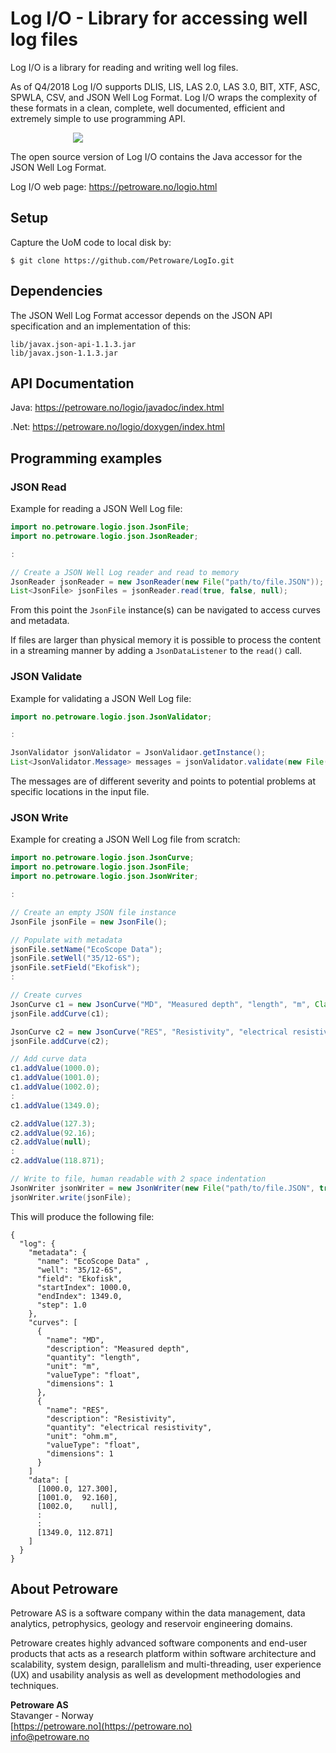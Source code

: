 # Log I/O - Library for accessing well log files

Log I/O is a library for reading and writing well log files.

As of Q4/2018 Log I/O supports DLIS, LIS, LAS 2.0, LAS 3.0, BIT, XTF, ASC,
SPWLA, CSV, and JSON Well Log Format. Log I/O wraps the complexity of these
formats in a clean, complete, well documented, efficient and extremely simple
to use programming API.

<img hspace="100" src="https://petroware.no/images/LogIoBox.250.png">

The open source version of Log I/O contains the Java accessor for the
JSON Well Log Format.

Log I/O web page: https://petroware.no/logio.html



## Setup

Capture the UoM code to local disk by:

```
$ git clone https://github.com/Petroware/LogIo.git
```



## Dependencies

The JSON Well Log Format accessor depends on the JSON API specification
and an implementation of this:

```
lib/javax.json-api-1.1.3.jar
lib/javax.json-1.1.3.jar
```



## API Documentation

Java: https://petroware.no/logio/javadoc/index.html

.Net: https://petroware.no/logio/doxygen/index.html



## Programming examples


### JSON Read

Example for reading a JSON Well Log file:

```java
import no.petroware.logio.json.JsonFile;
import no.petroware.logio.json.JsonReader;

:

// Create a JSON Well Log reader and read to memory
JsonReader jsonReader = new JsonReader(new File("path/to/file.JSON"));
List<JsonFile> jsonFiles = jsonReader.read(true, false, null);
```

From this point the ```JsonFile``` instance(s) can be navigated to access curves
and metadata.

If files are larger than physical memory it is possible to process the content
in a streaming manner by adding a `JsonDataListener` to the `read()` call.


### JSON Validate

Example for validating a JSON Well Log file:

```java
import no.petroware.logio.json.JsonValidator;

:

JsonValidator jsonValidator = JsonValidaor.getInstance();
List<JsonValidator.Message> messages = jsonValidator.validate(new File("path/to/file.JSON"));
```

The messages are of different severity and points to potential
problems at specific locations in the input file.


### JSON Write

Example for creating a JSON Well Log file from scratch:

```java
import no.petroware.logio.json.JsonCurve;
import no.petroware.logio.json.JsonFile;
import no.petroware.logio.json.JsonWriter;

:

// Create an empty JSON file instance
JsonFile jsonFile = new JsonFile();

// Populate with metadata
jsonFile.setName("EcoScope Data");
jsonFile.setWell("35/12-6S");
jsonFile.setField("Ekofisk");
:

// Create curves
JsonCurve c1 = new JsonCurve("MD", "Measured depth", "length", "m", Class.double, 1);
jsonFile.addCurve(c1);

JsonCurve c2 = new JsonCurve("RES", "Resistivity", "electrical resistivity", "ohm.m", Class.double, 1);
jsonFile.addCurve(c2);

// Add curve data
c1.addValue(1000.0);
c1.addValue(1001.0);
c1.addValue(1002.0);
:
c1.addValue(1349.0);

c2.addValue(127.3);
c2.addValue(92.16);
c2.addValue(null);
:
c2.addValue(118.871);

// Write to file, human readable with 2 space indentation
JsonWriter jsonWriter = new JsonWriter(new File("path/to/file.JSON", true, 2);
jsonWriter.write(jsonFile);
```

This will produce the following file:

```
{
  "log": {
    "metadata": {
      "name": "EcoScope Data" ,
      "well": "35/12-6S",
      "field": "Ekofisk",
      "startIndex": 1000.0,
      "endIndex": 1349.0,
      "step": 1.0
    },
    "curves": [
      {
        "name": "MD",
        "description": "Measured depth",
        "quantity": "length",
        "unit": "m",
        "valueType": "float",
        "dimensions": 1
      },
      {
        "name": "RES",
        "description": "Resistivity",
        "quantity": "electrical resistivity",
        "unit": "ohm.m",
        "valueType": "float",
        "dimensions": 1
      }
    ]
    "data": [
      [1000.0, 127.300],
      [1001.0,  92.160],
      [1002.0,    null],
      :
      :
      [1349.0, 112.871]
    ]
  }
}
```



## About Petroware

Petroware AS is a software company within the data management, data analytics,
petrophysics, geology and reservoir engineering domains.

Petroware creates highly advanced software components and end-user products that
acts as a research platform within software architecture and scalability, system design,
parallelism and multi-threading, user experience (UX) and usability analysis as well
as development methodologies and techniques.

**Petroware AS**<br>
Stavanger - Norway<br>
[https://petroware.no](https://petroware.no)<br>
info@petroware.no
